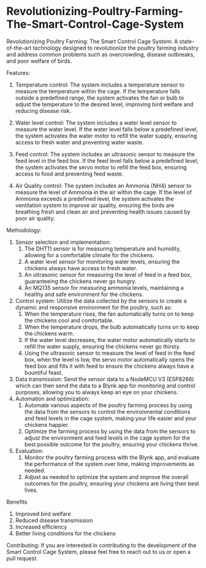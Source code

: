 # Revolutionizing-Poultry-Farming-The-Smart-Control-Cage-System
Revolutionizing Poultry Farming: The Smart Control Cage System:
A state-of-the-art technology designed to revolutionize the poultry farming industry and address common problems such as overcrowding, disease outbreaks, and poor welfare of birds.

Features:
  1. Temperature control: 
      The system includes a temperature sensor to measure the temperature within the cage. If the temperature falls outside a predefined range, the system activates the fan or bulb to adjust the temperature to the desired level, improving bird welfare and reducing disease risk.

  2. Water level control: 
      The system includes a water level sensor to measure the water level. If the water level falls below a predefined level, the system activates the water motor to refill the water supply, ensuring access to fresh water and preventing water waste.

  3. Feed control: 
      The system includes an ultrasonic sensor to measure the feed level in the feed box. If the feed level falls below a predefined level, the system activates the servo motor to refill the feed box, ensuring access to food and preventing feed waste.

  4. Air Quality control: 
      The system includes an Ammonia (NH4) sensor to measure the level of Ammonia in the air within the cage. If the level of Ammonia exceeds a predefined level, the system activates the ventilation system to improve air quality, ensuring the birds are breathing fresh and clean air and preventing health issues caused by poor air quality.

Methodology:
  1. Sensor selection and implementation:
      1. The DHT11 sensor is for measuring temperature and humidity, allowing for a comfortable
      climate for the chickens.
      2. A water level sensor for monitoring water levels, ensuring the chickens always have access to
      fresh water.
      3. An ultrasonic sensor for measuring the level of feed in a feed box, guaranteeing the chickens
      never go hungry.
      4. An MQ135 sensor for measuring ammonia levels, maintaining a healthy and safe environment
      for the chickens.
  2. Control system:
      Utilize the data collected by the sensors to create a dynamic and responsive environment for the
      poultry, such as:
      1. When the temperature rises, the fan automatically turns on to keep the chickens cool and
      comfortable.
      2. When the temperature drops, the bulb automatically turns on to keep the chickens warm.
      3. If the water level decreases, the water motor automatically starts to refill the water supply,
      ensuring the chickens never go thirsty.
      4. Using the ultrasonic sensor to measure the level of feed in the feed box, when the level is low,
      the servo motor automatically opens the feed box and fills it with feed to ensure the chickens
      always have a bountiful feast.
  3. Data transmission:
      Send the sensor data to a NodeMCU V3 (ESP8266) which can then send the data to a Blynk app for
      monitoring and control purposes, allowing you to always keep an eye on your chickens.
  4. Automation and optimization:
      1. Automate various aspects of the poultry farming process by using the data from the sensors to
      control the environmental conditions and feed levels in the cage system, making your life easier
      and your chickens happier.
      2. Optimize the farming process by using the data from the sensors to adjust the environment and
      feed levels in the cage system for the best possible outcome for the poultry, ensuring your
      chickens thrive.
  5. Evaluation:
      1. Monitor the poultry farming process with the Blynk app, and evaluate the performance of the
      system over time, making improvements as needed.
      2. Adjust as needed to optimize the system and improve the overall outcomes for the poultry,
      ensuring your chickens are living their best lives.

Benefits
  1. Improved bird welfare
  2. Reduced disease transmission
  3. Increased efficiency
  4. Better living conditions for the chickens
 
Contributing:
  If you are interested in contributing to the development of the Smart Control Cage System, please feel free to reach out to us or open a pull request.

